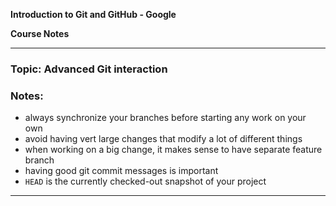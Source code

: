 **Introduction to Git and GitHub - Google**

**Course Notes**

---

### Topic: Advanced Git interaction

### Notes:
- always synchronize your branches before starting any work on your own 
- avoid having vert large changes that modify a lot of different things 
- when working on a big change, it makes sense to have separate feature branch 
- having good git commit messages is important 
- `HEAD` is the currently checked-out snapshot of your project
---
